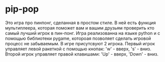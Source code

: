 # pip-pop
Это игра про пинпонг, сделанная в простом стиле. В ней есть функция мультиплеера, которая поможет вам и вашим друзьям проверить кто самый лучший игрок в пин-понг.
Игра реализованна на языке python и с помощью библиотеки pygame, котороая позволяет сделать игровой процесс не забываемым.
В игре присутсвуют 2 игрока. Первый игрок управляет левой ракеткой с помощью кнопак: 'w' - вверх, 's' - вниз. Второй игрок управляет правой клавишами: 'Up' - вверх, 'Down' - вниз.
